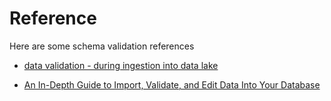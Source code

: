 
# Reference
Here are some schema validation references

- [data validation - during ingestion into data lake](https://www.saigeetha.in/post/data-validation-during-ingestion-into-data-lake)

- [An In-Depth Guide to Import, Validate, and Edit Data Into Your Database](https://www.dropbase.io/post/an-in-depth-guide-to-import-validate-and-edit-data-into-your-database)
